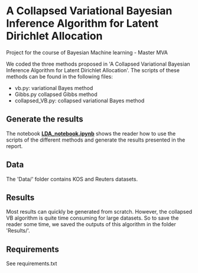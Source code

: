 # A Collapsed Variational Bayesian Inference Algorithm for Latent Dirichlet Allocation
Project for the course of Bayesian Machine learning - Master MVA

We coded the three methods proposed in 'A Collapsed Variational Bayesian Inference Algorithm for Latent Dirichlet Allocation'. The scripts of these methods can be found in the following files:
- vb.py:  variational Bayes method
- Gibbs.py collapsed Gibbs method
- collapsed_VB.py: collapsed variational Bayes method

## Generate the results
The notebook [**LDA_notebook.ipynb**](https://github.com/cosasha97/collapsed-VB-inference-LDA/blob/main/LDA_notebook.ipynb) shows the reader how to use the scripts of the different methods and generate the results presented in the report.

## Data
The 'Data/' folder contains KOS and Reuters datasets. 

## Results
Most results can quickly be generated from scratch. However, the collapsed VB algorithm is quite time consuming for large datasets. So to save the reader some time, we saved the outputs of this algorithm in the folder 'Results/'.

## Requirements
See requirements.txt
